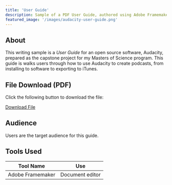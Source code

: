 ```yaml
---
title: 'User Guide'
description: Sample of a PDF User Guide, authored using Adobe Framemaker structured authoring.
featured_image: '/images/audacity-user-guide.png'
---
```


## About

This writing sample is a <em>User Guide</em> for an open source software, Audacity, prepared as the capstone project for my Masters of Science program. This guide is walks users through how to use Audacity to create podcasts, from installing to software to exporting to iTunes.

## File Download (PDF)

Click the following button to download the file:

<a href="/uploads/Recording Podcasts with Audacity User Guide.pdf" class="button button--large">Download File <i class="fas fa-download"></i></a>

## Audience

Users are the target audience for this guide. 

## Tools Used 

<table>
	<thead>
		<tr>
			<th>Tool Name</th>
			<th>Use</th>
		</tr>
	</thead>
	<tbody>
		<tr>
			<td>Adobe Framemaker</td>
			<td>Document editor</td>
		</tr>
	</tbody>
</table>